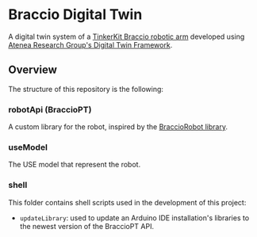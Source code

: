 # Braccio Digital Twin
 
A digital twin system of a [TinkerKit Braccio robotic arm](https://www.arduino.cc/en/Guide/Braccio) developed using [Atenea Research Group's Digital Twin Framework](https://github.com/atenearesearchgroup/digitalTwinModelingFramework/tree/traces-management).

## Overview

The structure of this repository is the following:

### robotApi (BraccioPT)

A custom library for the robot, inspired by the [BraccioRobot library](https://github.com/stefangs/arduino-library-braccio-robot).

### useModel

The USE model that represent the robot.

### shell

This folder contains shell scripts used in the development of this project:

*   ``updateLibrary``: used to update an Arduino IDE installation's libraries to the newest version of the BraccioPT API.